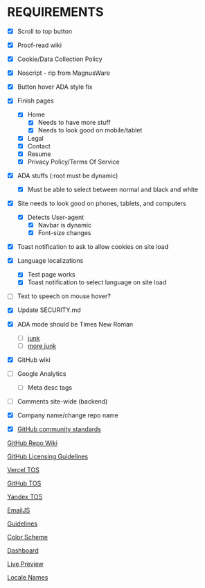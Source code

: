 # REQUIREMENTS

- [x] Scroll to top button

- [x] Proof-read wiki

- [x] Cookie/Data Collection Policy
- [x] Noscript - rip from MagnusWare
- [x] Button hover ADA style fix

- [x] Finish pages
  - [x] Home
    - [x] Needs to have more stuff
    - [x] Needs to look good on mobile/tablet
  - [x] Legal
  - [x] Contact
  - [x] Resume
  - [x] Privacy Policy/Terms Of Service

- [x] ADA stuffs (:root must be dynamic)
  - [x] Must be able to select between normal and black and white

- [x] Site needs to look good on phones, tablets, and computers
  - [x] Detects User-agent
    - [x] Navbar is dynamic
    - [x] Font-size changes

- [x] Toast notification to ask to allow cookies on site load

- [x] Language localizations
  - [x] Test page works
  - [x] Toast notification to select language on site load

- [ ] Text to speech on mouse hover?

- [x] Update SECURITY.md

- [x] ADA mode should be Times New Roman
  - [ ] [junk](https://accessibe.com/accessscan?website=odysseyoutfits.vercel.app&gclid=Cj0KCQiAtICdBhCLARIsALUBFcFVpgDiJYIUMf0qVdD3ss0R5ZQoM_6AkWo2sMbMFhiQwviWFCRKDH0aAtRGEALw_wcB)
  - [ ] [more junk](https://www.reddit.com/r/webdev/comments/111q1d5/when_building_a_website_do_you_consider_ada/)

- [x] GitHub wiki

- [ ] Google Analytics
  - [ ] Meta desc tags

- [ ] Comments site-wide (backend)

- [x] Company name/change repo name

- [x] [GitHub community standards](https://github.com/Adam-S-Amir/Odyssey-Outfits/community)

[GitHub Repo Wiki](https://github.com/Adam-S-Amir/Odyssey-Outfits/community)

[GitHub Licensing Guidelines](https://docs.github.com/en/repositories/managing-your-repositorys-settings-and-features/customizing-your-repository/licensing-a-repository#choosing-the-right-license)

[Vercel TOS](https://vercel.com/legal/privacy-policy)

[GitHub TOS](https://docs.github.com/en/site-policy/github-terms/github-terms-of-service)

[Yandex TOS](https://yandex.com/legal/translate_termsofuse/)

[EmailJS](https://www.emailjs.com/legal/terms-of-service/)

[Guidelines](https://connect.fbla.org/headquarters/files/High%20School%20Competitive%20Events%20Resources/Individual%20Guidelines/Presentation%20Events/Website-Coding--Development.pdf)

[Color Scheme](https://coolors.co/227c9d-17c3b2-ffcb77-ddd0c8-fe6d73)

[Dashboard](https://vercel.com/adam-s-amirs-projects/odysseyoutfits)

[Live Preview](https://odysseyoutfits.vercel.app/index.html)

[Locale Names](https://www.localeplanet.com/icu/index.html)
